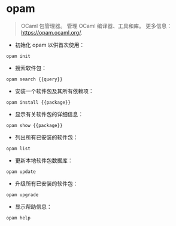 # opam

> OCaml 包管理器。
> 管理 OCaml 编译器、工具和库。
> 更多信息：<https://opam.ocaml.org/>.

- 初始化 opam 以供首次使用：

`opam init`

- 搜索软件包：

`opam search {{query}}`

- 安装一个软件包及其所有依赖项：

`opam install {{package}}`

- 显示有关软件包的详细信息：

`opam show {{package}}`

- 列出所有已安装的软件包：

`opam list`

- 更新本地软件包数据库：

`opam update`

- 升级所有已安装的软件包：

`opam upgrade`

- 显示帮助信息：

`opam help`